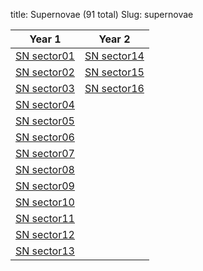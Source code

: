 title: Supernovae (91 total)
Slug: supernovae
 
| Year 1 | Year 2|
|--------|--------|
|[SN sector01]({filename}../sn_sector01/sn_sector01.md)|[SN sector14]({filename}../sn_sector14/sn_sector14.md)|
|[SN sector02]({filename}../sn_sector02/sn_sector02.md)|[SN sector15]({filename}../sn_sector15/sn_sector15.md)|
|[SN sector03]({filename}../sn_sector03/sn_sector03.md)|[SN sector16]({filename}../sn_sector16/sn_sector16.md)|
|[SN sector04]({filename}../sn_sector04/sn_sector04.md)||
|[SN sector05]({filename}../sn_sector05/sn_sector05.md)||
|[SN sector06]({filename}../sn_sector06/sn_sector06.md)||
|[SN sector07]({filename}../sn_sector07/sn_sector07.md)||
|[SN sector08]({filename}../sn_sector08/sn_sector08.md)||
|[SN sector09]({filename}../sn_sector09/sn_sector09.md)||
|[SN sector10]({filename}../sn_sector10/sn_sector10.md)||
|[SN sector11]({filename}../sn_sector11/sn_sector11.md)||
|[SN sector12]({filename}../sn_sector12/sn_sector12.md)||
|[SN sector13]({filename}../sn_sector13/sn_sector13.md)||
